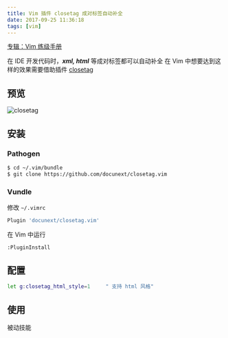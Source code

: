 ```yaml
---
title: Vim 插件 closetag 成对标签自动补全
date: 2017-09-25 11:36:18
tags: [vim]
---
```


[专辑：Vim 练级手册](/vim)


在 IDE 开发代码时，***xml, html*** 等成对标签都可以自动补全
在 Vim 中想要达到这样的效果需要借助插件 [closetag](https://github.com/docunext/closetag.vim)

<!-- more -->
<!-- toc -->
## 预览
![closetag](/images/closetag.gif)

## 安装
### Pathogen
```bash
$ cd ~/.vim/bundle
$ git clone https://github.com/docunext/closetag.vim
```

### Vundle
修改 `~/.vimrc`
```bash
Plugin 'docunext/closetag.vim'
```
在 Vim 中运行
```bash
:PluginInstall
```

## 配置
```bash
let g:closetag_html_style=1     " 支持 html 风格"
```

## 使用
被动技能
